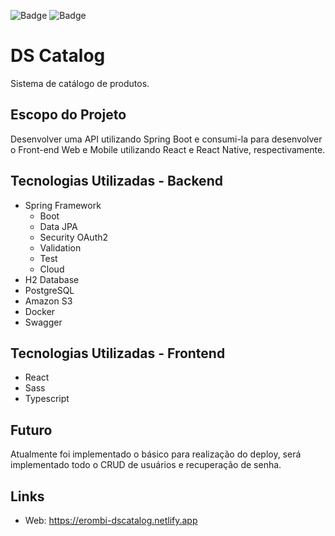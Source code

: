 ![Badge](https://img.shields.io/badge/Spring%20version-2.4.1.RELEASE-green)
![Badge](https://img.shields.io/badge/npm-v6.14.8-red)

# DS Catalog
Sistema de catálogo de produtos.


## Escopo do Projeto
Desenvolver uma API utilizando Spring Boot e consumi-la para desenvolver o Front-end Web e Mobile utilizando React e React Native, respectivamente.


## Tecnologias Utilizadas - Backend
- Spring Framework
  - Boot
  - Data JPA
  - Security OAuth2
  - Validation
  - Test
  - Cloud
- H2 Database
- PostgreSQL
- Amazon S3
- Docker
- Swagger

## Tecnologias Utilizadas - Frontend
- React
- Sass
- Typescript

## Futuro
Atualmente foi implementado o básico para realização do deploy, será implementado todo o CRUD de usuários e recuperação de senha.

## Links

* Web: https://erombi-dscatalog.netlify.app
